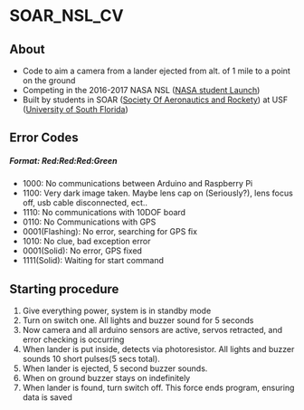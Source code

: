 # SOAR_NSL_CV

## About
- Code to aim a camera from a lander ejected from alt. of 1 mile to a point on the ground
- Competing in the 2016-2017 NASA NSL ([NASA student Launch](http://www.usfsoar.com/projects/nsl-2016-2017/))
- Built by students in SOAR ([Society Of Aeronautics and Rockety](http://www.usfsoar.com/)) at USF ([University of South Florida](http://www.usf.edu/))

## Error Codes
##### Format: Red:Red:Red:Green 
- 1000: No communications between Arduino and Raspberry Pi
- 1100: Very dark image taken. Maybe lens cap on (Seriously?), lens focus off, usb cable disconnected, ect..
- 1110: No communications with 10DOF board
- 0110: No Communications with GPS 
- 0001(Flashing): No error, searching for GPS fix
- 1010: No clue, bad exception error
- 0001(Solid): No error, GPS fixed
- 1111(Solid): Waiting for start command

## Starting procedure

1) Give everything power, system is in standby mode
2) Turn on switch one. All lights and buzzer sound for 5 seconds
3) Now camera and all arduino sensors are active, servos retracted, and error checking is occurring
4) When lander is put inside, detects via photoresistor. All lights and buzzer sounds 10 short pulses(5 secs total).
5) When lander is ejected, 5 second buzzer sounds.
6) When on ground buzzer stays on indefinitely
7) When lander is found, turn switch off. This force ends program, ensuring data is saved

